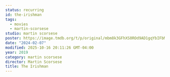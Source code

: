 ```yaml
---
status: recurring
id: the-irishman
tags:
  - movies
  - martin-scorsese
studio: martin scorsese
poster: https://image.tmdb.org/t/p/original/mbm8k3GFhXS0ROd9AD1gqYbIFbM.jpg
date: "2024-02-07"
modified: 2025-10-16 20:11:26 GMT-04:00
year: 2019
category: martin scorsese
director: Martin Scorsese
title: The Irishman
---
```

